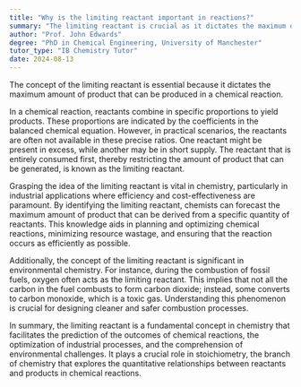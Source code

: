 ```yaml
---
title: "Why is the limiting reactant important in reactions?"
summary: "The limiting reactant is crucial as it dictates the maximum quantity of product that can be produced in a chemical reaction."
author: "Prof. John Edwards"
degree: "PhD in Chemical Engineering, University of Manchester"
tutor_type: "IB Chemistry Tutor"
date: 2024-08-13
---
```


The concept of the limiting reactant is essential because it dictates the maximum amount of product that can be produced in a chemical reaction.

In a chemical reaction, reactants combine in specific proportions to yield products. These proportions are indicated by the coefficients in the balanced chemical equation. However, in practical scenarios, the reactants are often not available in these precise ratios. One reactant might be present in excess, while another may be in short supply. The reactant that is entirely consumed first, thereby restricting the amount of product that can be generated, is known as the limiting reactant.

Grasping the idea of the limiting reactant is vital in chemistry, particularly in industrial applications where efficiency and cost-effectiveness are paramount. By identifying the limiting reactant, chemists can forecast the maximum amount of product that can be derived from a specific quantity of reactants. This knowledge aids in planning and optimizing chemical reactions, minimizing resource wastage, and ensuring that the reaction occurs as efficiently as possible.

Additionally, the concept of the limiting reactant is significant in environmental chemistry. For instance, during the combustion of fossil fuels, oxygen often acts as the limiting reactant. This implies that not all the carbon in the fuel combusts to form carbon dioxide; instead, some converts to carbon monoxide, which is a toxic gas. Understanding this phenomenon is crucial for designing cleaner and safer combustion processes.

In summary, the limiting reactant is a fundamental concept in chemistry that facilitates the prediction of the outcomes of chemical reactions, the optimization of industrial processes, and the comprehension of environmental challenges. It plays a crucial role in stoichiometry, the branch of chemistry that explores the quantitative relationships between reactants and products in chemical reactions.
    